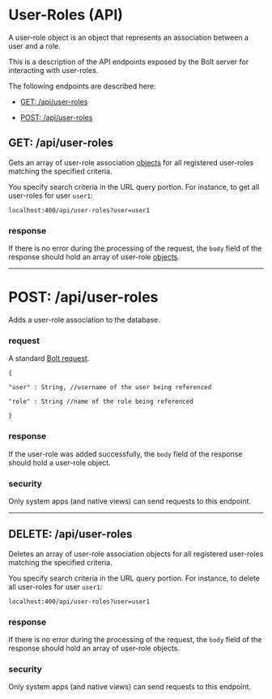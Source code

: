 # User-Roles \(API\)

A user-role object is an object that represents an association between a user and a role.

This is a description of the API endpoints exposed by the Bolt server for interacting with user-roles.

The following endpoints are described here:

* [GET: \/api\/user-roles](#get-apiuser-roles)

* [POST: \/api\/user-roles](#post-apiuser-roles)


## GET: \/api\/user-roles

Gets an array of user-role association [objects](/objects.md) for all registered user-roles matching the specified criteria.

You specify search criteria in the URL query portion. For instance, to get all user-roles for user `user1`:

`localhost:400/api/user-roles?user=user1`

### response

If there is no error during the processing of the request, the `body` field of the response should hold an array of user-role [objects](objects.md).

---

# POST: \/api\/user-roles

Adds a user-role association to the database.

### request

A standard [Bolt request](bolt-request.md).

`{`

`"user" : String, //username of the user being referenced`

`"role" : String //name of the role being referenced`

`}`

### response

If the user-role was added successfully, the `body` field of the response should hold a user-role object.

### security

Only system apps \(and native views\) can send requests to this endpoint.

---

## DELETE: \/api\/user-roles

Deletes an array of user-role association objects for all registered user-roles matching the specified criteria.

You specify search criteria in the URL query portion. For instance, to delete all user-roles for user `user1`:

`localhost:400/api/user-roles?user=user1`

### response

If there is no error during the processing of the request, the `body` field of the response should hold an array of user-role objects.

### security

Only system apps \(and native views\) can send requests to this endpoint.

